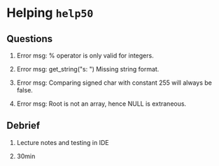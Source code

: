 # Helping `help50`

## Questions

1. Error msg: % operator is only valid for integers.

2. Error msg: get_string("s: ") Missing string format.

3. Error msg: Comparing signed char with constant 255 will always be false.

4. Error msg: Root is not an array, hence NULL is extraneous.

## Debrief

1. Lecture notes and testing in IDE

2. 30min
